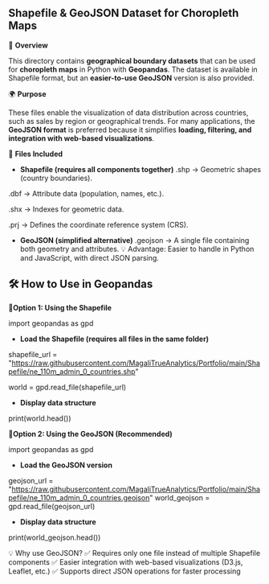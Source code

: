 <h2>Shapefile & GeoJSON Dataset for Choropleth Maps</h2>

📌 **Overview**

This directory contains **geographical boundary datasets** that can be used for **choropleth maps** in Python with **Geopandas**. The dataset is available in Shapefile format, but an **easier-to-use GeoJSON** version is also provided.

🌍 **Purpose**

These files enable the visualization of data distribution across countries, such as sales by region or geographical trends. For many applications, the **GeoJSON format** is preferred because it simplifies **loading, filtering, and integration with web-based visualizations**.

📂 **Files Included**

- **Shapefile (requires all components together)**
.shp → Geometric shapes (country boundaries).

.dbf → Attribute data (population, names, etc.).

.shx → Indexes for geometric data.

.prj → Defines the coordinate reference system (CRS).

- **GeoJSON (simplified alternative)**
.geojson → A single file containing both geometry and attributes. 💡 Advantage: Easier to handle in Python and JavaScript, with direct JSON parsing.

## 🛠️ How to Use in Geopandas
📍**Option 1: Using the Shapefile**

import geopandas as gpd

- **Load the Shapefile (requires all files in the same folder)**

shapefile_url = "https://raw.githubusercontent.com/MagaliTrueAnalytics/Portfolio/main/Shapefile/ne_110m_admin_0_countries.shp"

world = gpd.read_file(shapefile_url)

- **Display data structure**

print(world.head())

📍**Option 2: Using the GeoJSON (Recommended)**

import geopandas as gpd

- **Load the GeoJSON version**

geojson_url = "https://raw.githubusercontent.com/MagaliTrueAnalytics/Portfolio/main/Shapefile/ne_110m_admin_0_countries.geojson"
world_geojson = gpd.read_file(geojson_url)

- **Display data structure**

print(world_geojson.head())

💡 Why use GeoJSON? ✅ Requires only one file instead of multiple Shapefile components ✅ Easier integration with web-based visualizations (D3.js, Leaflet, etc.) ✅ Supports direct JSON operations for faster processing


